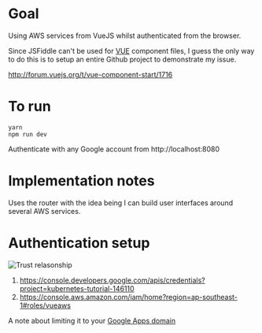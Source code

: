 # Goal

Using AWS services from VueJS whilst authenticated from the browser.

Since JSFiddle can't be used for [VUE](http://vuejs.org/) component files, I
guess the only way to do this is to setup an entire Github project to
demonstrate my issue.

<http://forum.vuejs.org/t/vue-component-start/1716>

# To run

	yarn
	npm run dev

Authenticate with any Google account from http://localhost:8080

# Implementation notes

Uses the router with the idea being I can build user interfaces around several
AWS services.

# Authentication setup

<img src=http://s.natalian.org/2016-10-20/1476933346_2558x1404.png alt="Trust relasonship">

1. <https://console.developers.google.com/apis/credentials?project=kubernetes-tutorial-146110>
2. <https://console.aws.amazon.com/iam/home?region=ap-southeast-1#roles/vueaws>

A note about limiting it to your [Google Apps domain](http://stackoverflow.com/questions/40098541/g-suite-identity-provider-for-an-aws-driven-browser-based-app)
